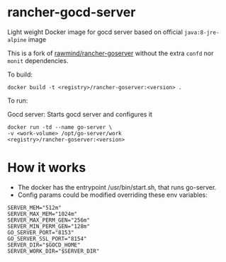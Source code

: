 rancher-gocd-server
=======================

Light weight Docker image for gocd server based on official `java:8-jre-alpine` image

This is a fork of [rawmind/rancher-goserver](https://hub.docker.com/r/rawmind/rancher-goserver/) without the extra `confd` nor `monit` dependencies.

To build:

```
docker build -t <registry>/rancher-goserver:<version> .
```

To run:

Gocd server: Starts gocd server and configures it

```
docker run -td --name go-server \
-v <work-volume> /opt/go-server/work
<registry>/rancher-goserver:<version>

```

# How it works

* The docker has the entrypoint /usr/bin/start.sh, that runs go-server.
* Config params could be modified overriding these env variables:

```
SERVER_MEM="512m"
SERVER_MAX_MEM="1024m"
SERVER_MAX_PERM_GEN="256m"
SERVER_MIN_PERM_GEN="128m"
GO_SERVER_PORT="8153"
GO_SERVER_SSL_PORT="8154"
SERVER_DIR="$GOCD_HOME"
SERVER_WORK_DIR="$SERVER_DIR"

```
